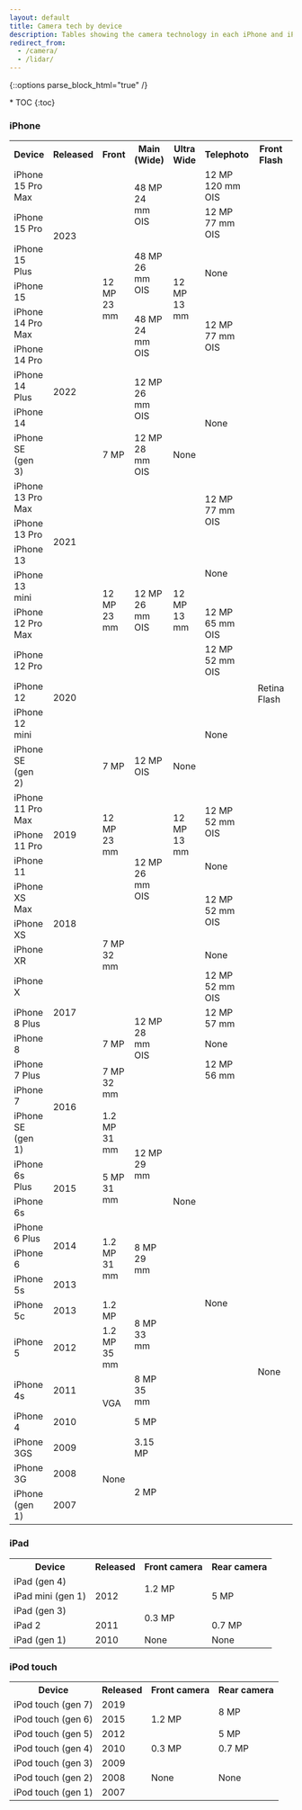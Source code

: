 ```yaml
---
layout: default
title: Camera tech by device
description: Tables showing the camera technology in each iPhone and iPad for developers.
redirect_from:
  - /camera/
  - /lidar/
---
```

{::options parse_block_html="true" /}

<div id="compact-toc">
* TOC
{:toc}
</div>

### iPhone

<table>
  <tr>
    <th>Device</th>
    <th>Released</th>
    <th>Front</th>
    <th>Main (Wide)</th>
    <th>Ultra Wide</th>
    <th>Telephoto</th>
    <th>Front Flash</th>
    <th>Rear Flash</th>
    <th>Lidar</th>
  </tr>
  <tr>
    <td>iPhone 15 Pro Max</td>
    <td rowspan="4">2023</td>
    <td rowspan="8" class="green">12 MP<br>23 mm</td>
    <td rowspan="2" class="green">48 MP<br>24 mm<br>OIS</td>
    <td rowspan="8" class="green">12 MP<br>13 mm</td>
    <td class="green">12 MP<br>120 mm<br>OIS</td>
    <td rowspan="32" class="green">Retina Flash</td>
    <td rowspan="35" class="green">True Tone</td>
    <td rowspan="2" class="green">Yes</td>
  </tr>
  <tr>
    <td>iPhone 15 Pro</td>
    <td class="green">12 MP<br>77 mm<br>OIS</td>
  </tr>
  <tr>
    <td>iPhone 15 Plus</td>
    <td rowspan="2" class="green">48 MP<br>26 mm<br>OIS</td>
    <td rowspan="2">None</td>
    <td rowspan="2">No</td>
  </tr>
  <tr>
    <td>iPhone 15</td>
  </tr>
  <tr>
    <td>iPhone 14 Pro Max</td>
    <td rowspan="5">2022</td>
    <td rowspan="2" class="green">48 MP<br>24 mm<br>OIS</td>
    <td rowspan="2" class="green">12 MP<br>77 mm<br>OIS</td>
    <td rowspan="2" class="green">Yes</td>
  </tr>
  <tr>
    <td>iPhone 14 Pro</td>
  </tr>
  <tr>
    <td>iPhone 14 Plus</td>
    <td rowspan="2" class="green">12 MP<br>26 mm<br>OIS</td>
    <td rowspan="3">None</td>
    <td rowspan="3">No</td>
  </tr>
  <tr>
    <td>iPhone 14</td>
  </tr>
  <tr>
    <td>iPhone SE (gen 3)</td>
    <td rowspan="1" class="green">7 MP</td>
    <td rowspan="1" class="green">12 MP<br>28 mm<br>OIS</td>
    <td rowspan="1">None</td>
  </tr>
  <tr>
    <td>iPhone 13 Pro Max</td>
    <td rowspan="4">2021</td>
    <td rowspan="8" class="green">12 MP<br>23 mm</td>
    <td rowspan="8" class="green">12 MP<br>26 mm<br>OIS</td>
    <td rowspan="8" class="green">12 MP<br>13 mm</td>
    <td rowspan="2" class="green">12 MP<br>77 mm<br>OIS</td>
    <td rowspan="2" class="green">Yes</td>
  </tr>
  <tr>
    <td>iPhone 13 Pro</td>
  </tr>
  <tr>
    <td>iPhone 13</td>
    <td rowspan="2">None</td>
    <td rowspan="2">No</td>
  </tr>
  <tr>
    <td>iPhone 13 mini</td>
  </tr>
  <tr>
    <td>iPhone 12 Pro Max</td>
    <td rowspan="5">2020</td>
    <td class="green">12 MP<br>65 mm<br>OIS</td>
    <td rowspan="2" class="green">Yes</td>
  </tr>
  <tr>
    <td>iPhone 12 Pro</td>
    <td class="green">12 MP<br>52 mm<br>OIS</td>
  </tr>
  <tr>
    <td>iPhone 12</td>
    <td rowspan="3">None</td>
    <td rowspan="27">No</td>
  </tr>
  <tr>
    <td>iPhone 12 mini</td>
  </tr>
  <tr>
    <td>iPhone SE (gen 2)</td>
    <td class="green">7 MP</td>
    <td rowspan="1" class="green">12 MP<br>OIS</td>
    <td rowspan="1">None</td>
  </tr>
  <tr>
    <td>iPhone 11 Pro Max</td>
    <td rowspan="3">2019</td>
    <td rowspan="3" class="green">12 MP<br>23 mm</td>
    <td rowspan="6" class="green">12 MP<br>26 mm<br>OIS</td>
    <td rowspan="3" class="green">12 MP<br>13 mm</td>
    <td rowspan="2" class="green">12 MP<br>52 mm<br>OIS</td>
  </tr>
  <tr>
    <td>iPhone 11 Pro</td>
  </tr>
  <tr>
    <td>iPhone 11</td>
    <td>None</td>
  </tr>
  <tr>
    <td>iPhone XS Max</td>
    <td rowspan="3">2018</td>
    <td rowspan="5" class="green">7 MP<br>32 mm</td>
    <td rowspan="21">None</td>
    <td rowspan="2" class="green">12 MP<br>52 mm<br>OIS</td>
  </tr>
  <tr>
    <td>iPhone XS</td>
  </tr>
  <tr>
    <td>iPhone XR</td>
    <td rowspan="1">None</td>
  </tr>
  <tr>
    <td>iPhone X</td>
    <td rowspan="3">2017</td>
    <td rowspan="5" class="green">12 MP<br>28 mm<br>OIS</td>
    <td rowspan="1" class="green">12 MP<br>52 mm<br>OIS</td>
  </tr>
  <tr>
    <td>iPhone 8 Plus</td>
    <td rowspan="1" class="green">12 MP<br>57 mm</td>
  </tr>
  <tr>
    <td>iPhone 8</td>
    <td rowspan="1" class="green">7 MP</td>
    <td rowspan="1">None</td>
  </tr>
  <tr>
    <td>iPhone 7 Plus</td>
    <td rowspan="3">2016</td>
    <td rowspan="2" class="green">7 MP<br>32 mm</td>
    <td rowspan="1" class="green">12 MP<br>56 mm</td>
  </tr>
  <tr>
    <td>iPhone 7</td>
    <td rowspan="14">None</td>
  </tr>
  <tr>
    <td>iPhone SE (gen 1)</td>
    <td rowspan="1" class="green">1.2 MP<br>31 mm</td>
    <td rowspan="3" class="green">12 MP<br>29 mm</td>
  </tr>
  <tr>
    <td>iPhone 6s Plus</td>
    <td rowspan="2">2015</td>
    <td rowspan="2" class="green">5 MP<br>31 mm</td>
  </tr>
  <tr>
    <td>iPhone 6s</td>
  </tr>
  <tr>
    <td>iPhone 6 Plus</td>
    <td rowspan="2">2014</td>
    <td rowspan="3" class="green">1.2 MP<br>31 mm</td>
    <td rowspan="3" class="green">8 MP<br>29 mm</td>
    <td rowspan="10">None</td>
  </tr>
  <tr>
    <td>iPhone 6</td>
  </tr>
  <tr>
    <td>iPhone 5s</td>
    <td>2013</td>
  </tr>
  <tr>
    <td>iPhone 5c</td>
    <td>2013</td>
    <td rowspan="1" class="green">1.2 MP</td>
    <td rowspan="2" class="green">8 MP<br>33 mm</td>
    <td rowspan="4" class="green">Yes</td>
  </tr>
  <tr>
    <td>iPhone 5</td>
    <td>2012</td>
    <td rowspan="1" class="green">1.2 MP<br>35 mm</td>
  </tr>
  <tr>
    <td>iPhone 4s</td>
    <td>2011</td>
    <td rowspan="2" class="green">VGA</td>
    <td rowspan="1" class="green">8 MP<br>35 mm</td>
  </tr>
  <tr>
    <td>iPhone 4</td>
    <td>2010</td>
    <td class="green">5 MP</td>
  </tr>
  <tr>
    <td>iPhone 3GS</td>
    <td>2009</td>
    <td rowspan="3">None</td>
    <td class="green">3.15 MP</td>
    <td rowspan="3">None</td>
  </tr>
  <tr>
    <td>iPhone 3G</td>
    <td>2008</td>
    <td rowspan="2" class="green">2 MP</td>
  </tr>
  <tr>
    <td>iPhone (gen 1)</td>
    <td>2007</td>
  </tr>
</table>

### iPad

<table class="full-width">
  <tr>
    <th>Device</th>
    <th>Released</th>
    <th>Front camera</th>
    <th>Rear camera</th>
  </tr>
  <tr>
    <td>iPad (gen 4)</td>
    <td rowspan="3">2012</td>
    <td rowspan="2" class="green">1.2 MP</td>
    <td rowspan="3" class="green">5 MP</td>
  </tr>
  <tr>
    <td>iPad mini (gen 1)</td>
  </tr>
  <tr>
    <td>iPad (gen 3)</td>
    <td rowspan="2" class="green">0.3 MP</td>
  </tr>
  <tr>
    <td>iPad 2</td>
    <td>2011</td>
    <td class="green">0.7 MP</td>
  </tr>
  <tr>
    <td>iPad (gen 1)</td>
    <td>2010</td>
    <td>None</td>
    <td>None</td>
  </tr>
</table>

### iPod touch

<table>
  <tr>
    <th>Device</th>
    <th>Released</th>
    <th>Front camera</th>
    <th>Rear camera</th>
  </tr>
  <tr>
    <td>iPod touch (gen 7)</td>
    <td>2019</td>
    <td rowspan="3" class="green">1.2 MP</td>
    <td rowspan="2" class="green">8 MP</td>
  </tr>
  <tr>
    <td>iPod touch (gen 6)</td>
    <td>2015</td>
  </tr>
  <tr>
    <td>iPod touch (gen 5)</td>
    <td>2012</td>
    <td rowspan="1" class="green">5 MP</td>
  </tr>
  <tr>
    <td>iPod touch (gen 4)</td>
    <td>2010</td>
    <td class="green">0.3 MP</td>
    <td class="green">0.7 MP</td>
  </tr>
  <tr>
    <td>iPod touch (gen 3)</td>
    <td>2009</td>
    <td rowspan="3">None</td>
    <td rowspan="3">None</td>
  </tr>
  <tr>
    <td>iPod touch (gen 2)</td>
    <td>2008</td>
  </tr>
  <tr>
    <td>iPod touch (gen 1)</td>
    <td>2007</td>
  </tr>
</table>
